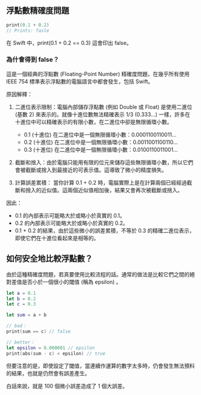 ## 浮點數精確度問題

```swift
print(0.1 + 0.2)
// Prints: fasle
```

在 Swift 中，print(0.1 + 0.2 == 0.3) 這會印出 false。

### 為什會得到 false？
這是一個經典的浮點數 (Floating-Point Number) 精確度問題，在幾乎所有使用 IEEE 754 標準表示浮點數的電腦語言中都會發生，包括 Swift。

原因解釋：

1. 二進位表示限制：電腦內部儲存浮點數 (例如 Double 或 Float) 是使用二進位 (基數 2) 來表示的。就像十進位數無法精確表示 1/3 (0.333...) 一樣，許多在十進位中可以精確表示的有限小數，在二進位中卻是無限循環小數。

    - 0.1 (十進位) 在二進位中是一個無限循環小數：0.0001100110011...
    - 0.2 (十進位) 在二進位中是一個無限循環小數：0.0011001100110...
    - 0.3 (十進位) 在二進位中是一個無限循環小數：0.0100110011001...

2. 截斷和捨入：由於電腦只能用有限的位元來儲存這些無限循環小數，所以它們會被截斷或捨入到最接近的可表示值。這導致了微小的精度損失。

3. 計算誤差累積：
當你計算 0.1 + 0.2 時，電腦實際上是在計算兩個已經經過截斷和捨入的近似值。這兩個近似值相加後，結果又會再次被截斷或捨入。

因此：

- 0.1 的內部表示可能略大於或略小於真實的 0.1。
- 0.2 的內部表示可能略大於或略小於真實的 0.2。
- 0.1 + 0.2 的結果，由於這些微小的誤差累積，不等於 0.3 的精確二進位表示，即使它們在十進位看起來是相等的。



## 如何安全地比較浮點數？
由於這種精確度問題，若真要使用比較流程的話。通常的做法是比較它們之間的絕對差值是否小於一個很小的閾值 (稱為 epsilon) 。


```swift
let a = 0.1
let b = 0.2
let c = 0.3

let sum = a + b

// bad：
print(sum == c) // false

// better：
let epsilon = 0.000001 // epsilon
print(abs(sum - c) < epsilon) // true
```

但要注意的是，即使設定了閾值，當連續作運算的數字太多時，仍會發生無法預料的結果，也就是仍然會有誤差產生。

白話來說，就是 100 個微小誤差造成了 1 個大誤差。


